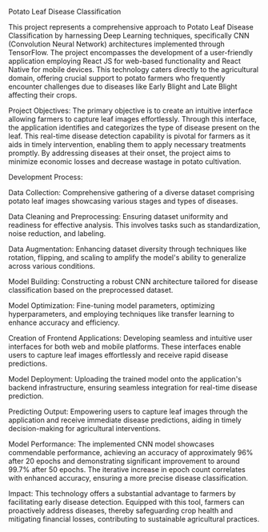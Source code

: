 Potato Leaf Disease Classification

This project represents a comprehensive approach to Potato Leaf Disease Classification by harnessing Deep Learning techniques, specifically CNN (Convolution Neural Network) architectures implemented through TensorFlow. The project encompasses the development of a user-friendly application employing React JS for web-based functionality and React Native for mobile devices. This technology caters directly to the agricultural domain, offering crucial support to potato farmers who frequently encounter challenges due to diseases like Early Blight and Late Blight affecting their crops.

Project Objectives:
The primary objective is to create an intuitive interface allowing farmers to capture leaf images effortlessly. Through this interface, the application identifies and categorizes the type of disease present on the leaf. This real-time disease detection capability is pivotal for farmers as it aids in timely intervention, enabling them to apply necessary treatments promptly. By addressing diseases at their onset, the project aims to minimize economic losses and decrease wastage in potato cultivation.

Development Process:

Data Collection: Comprehensive gathering of a diverse dataset comprising potato leaf images showcasing various stages and types of diseases.

Data Cleaning and Preprocessing: Ensuring dataset uniformity and readiness for effective analysis. This involves tasks such as standardization, noise reduction, and labeling.

Data Augmentation: Enhancing dataset diversity through techniques like rotation, flipping, and scaling to amplify the model's ability to generalize across various conditions.

Model Building: Constructing a robust CNN architecture tailored for disease classification based on the preprocessed dataset.

Model Optimization: Fine-tuning model parameters, optimizing hyperparameters, and employing techniques like transfer learning to enhance accuracy and efficiency.

Creation of Frontend Applications: Developing seamless and intuitive user interfaces for both web and mobile platforms. These interfaces enable users to capture leaf images effortlessly and receive rapid disease predictions.

Model Deployment: Uploading the trained model onto the application's backend infrastructure, ensuring seamless integration for real-time disease prediction.

Predicting Output: Empowering users to capture leaf images through the application and receive immediate disease predictions, aiding in timely decision-making for agricultural interventions.

Model Performance:
The implemented CNN model showcases commendable performance, achieving an accuracy of approximately 96% after 20 epochs and demonstrating significant improvement to around 99.7% after 50 epochs. The iterative increase in epoch count correlates with enhanced accuracy, ensuring a more precise disease classification.

Impact:
This technology offers a substantial advantage to farmers by facilitating early disease detection. Equipped with this tool, farmers can proactively address diseases, thereby safeguarding crop health and mitigating financial losses, contributing to sustainable agricultural practices.
